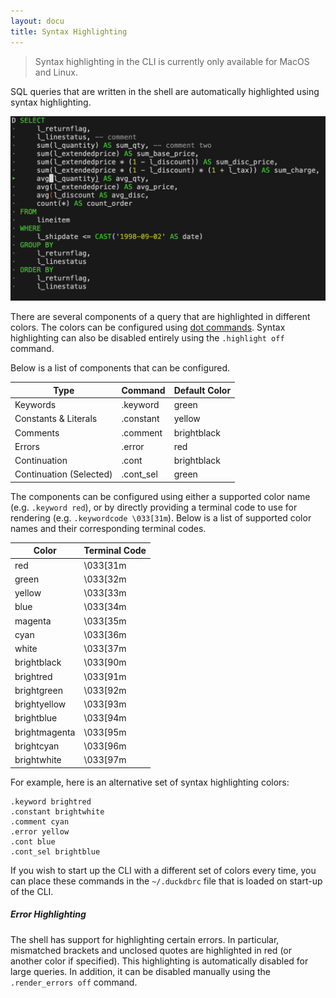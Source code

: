 ```yaml
---
layout: docu
title: Syntax Highlighting
---
```


> Syntax highlighting in the CLI is currently only available for MacOS and Linux.

SQL queries that are written in the shell are automatically highlighted using syntax highlighting.

<img src="/images/syntax_highlighting_screenshot.png" alt="Image showing syntax highlighting in the shell"/>

There are several components of a query that are highlighted in different colors. The colors can be configured using [dot commands](dot_commands).
Syntax highlighting can also be disabled entirely using the `.highlight off` command.

Below is a list of components that can be configured.

|          Type           |  Command  | Default Color |
|-------------------------|-----------|---------------|
| Keywords                | .keyword  | green         |
| Constants & Literals    | .constant | yellow        |
| Comments                | .comment  | brightblack   |
| Errors                  | .error    | red           |
| Continuation            | .cont     | brightblack   |
| Continuation (Selected) | .cont_sel | green         |

The components can be configured using either a supported color name (e.g. `.keyword red`), or by directly providing a terminal code to use for rendering (e.g. `.keywordcode \033[31m`). Below is a list of supported color names and their corresponding terminal codes.

|     Color     | Terminal Code |
|---------------|---------------|
| red           | \033[31m      |
| green         | \033[32m      |
| yellow        | \033[33m      |
| blue          | \033[34m      |
| magenta       | \033[35m      |
| cyan          | \033[36m      |
| white         | \033[37m      |
| brightblack   | \033[90m      |
| brightred     | \033[91m      |
| brightgreen   | \033[92m      |
| brightyellow  | \033[93m      |
| brightblue    | \033[94m      |
| brightmagenta | \033[95m      |
| brightcyan    | \033[96m      |
| brightwhite   | \033[97m      |

For example, here is an alternative set of syntax highlighting colors:

```
.keyword brightred
.constant brightwhite
.comment cyan
.error yellow
.cont blue
.cont_sel brightblue
```

If you wish to start up the CLI with a different set of colors every time, you can place these commands in the `~/.duckdbrc` file that is loaded on start-up of the CLI.

##### Error Highlighting

The shell has support for highlighting certain errors. In particular, mismatched brackets and unclosed quotes are highlighted in red (or another color if specified). This highlighting is automatically disabled for large queries. In addition, it can be disabled manually using the `.render_errors off` command.

